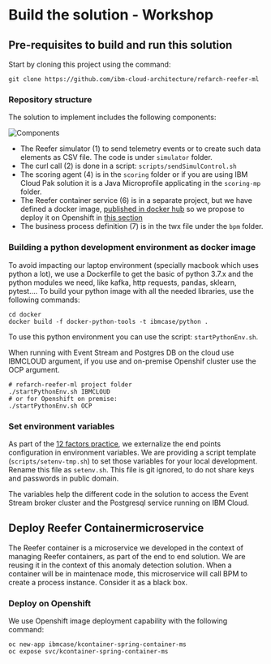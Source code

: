 # Build the solution - Workshop

## Pre-requisites to build and run this solution

Start by cloning this project using the command:

```
git clone https://github.com/ibm-cloud-architecture/refarch-reefer-ml
```

### Repository structure

The solution to implement includes the following components:

![Components](./images/mvp-runtime.png)

* The Reefer simulator (1) to send telemetry events or to create such data elements as CSV file. The code is under `simulator` folder.
* The curl call (2) is done in a script: `scripts/sendSimulControl.sh`
* The scoring agent (4) is in the `scoring` folder or if you are using IBM Cloud Pak solution it is a Java Microprofile applicating in the `scoring-mp` folder.
* The Reefer container service (6) is in a separate project, but we have defined a docker image, [published in docker hub](https://hub.docker.com/repository/docker/ibmcase/kcontainer-spring-container-ms) so we propose to deploy it on Openshift in [this section](#deploy-reefer-container)
* The business process definition (7) is in the twx file under the `bpm` folder.

### Building a python development environment as docker image

To avoid impacting our laptop environment (specially macbook which uses python a lot), we use a Dockerfile to get the basic of python 3.7.x and the python modules we need, like kafka, http requests, pandas, sklearn, pytest.... To build your python image with all the needed libraries, use the following commands:

```
cd docker
docker build -f docker-python-tools -t ibmcase/python .
```

To use this python environment you can use the script: `startPythonEnv.sh`. 

When running with Event Stream and Postgres DB on the cloud use IBMCLOUD argument, if you use and on-premise Openshif cluster use the OCP argument.

```
# refarch-reefer-ml project folder
./startPythonEnv.sh IBMCLOUD
# or for Openshift on premise:
./startPythonEnv.sh OCP
```

### Set environment variables

As part of the [12 factors practice](https://12factor.net/), we externalize the end points configuration in environment variables. We are providing a script template (`scripts/setenv-tmp.sh`) to set those variables for your local development. Rename this file as `setenv.sh`. This file is git ignored, to do not share keys and passwords in public domain.

The variables help the different code in the solution to access the Event Stream broker cluster and the Postgresql service running on IBM Cloud.


## Deploy Reefer Containermicroservice

The Reefer container is a microservice we developed in the context of managing Reefer containers, as part of the end to end solution. We are reusing it in the context of this anomaly detection solution. When a container will be in maintenace mode, this microservice will call BPM to create a process instance. Consider it as a black box. 

### Deploy on Openshift

We use Openshift image deployment capability with the following command:

```shell
oc new-app ibmcase/kcontainer-spring-container-ms
oc expose svc/kcontainer-spring-container-ms
```
